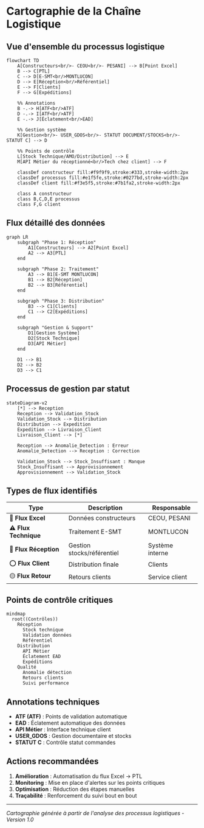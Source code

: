 # Cartographie de la Chaîne Logistique

## Vue d'ensemble du processus logistique

```mermaid
flowchart TD
    A[Constructeurs<br/>- CEOU<br/>- PESANI] --> B[Point Excel]
    B --> C[PTL]
    C --> D[E-SMT<br/>MONTLUCON]
    D --> E[Réception<br/>Référentiel]
    E --> F[Clients]
    F --> G[Expéditions]

    %% Annotations
    B -.-> H[ATF<br/>ATF]
    D -.-> I[ATF<br/>ATF]
    E -.-> J[Éclatement<br/>EAD]

    %% Gestion système
    K[Gestion<br/>- USER_GDOS<br/>- STATUT DOCUMENT/STOCKS<br/>- STATUT C] --> D

    %% Points de contrôle
    L[Stock Technique/AMO/Distribution] --> E
    M[API Métier du réceptionné<br/>Tech chez client] --> F

    classDef constructeur fill:#f9f9f9,stroke:#333,stroke-width:2px
    classDef processus fill:#e1f5fe,stroke:#0277bd,stroke-width:2px
    classDef client fill:#f3e5f5,stroke:#7b1fa2,stroke-width:2px

    class A constructeur
    class B,C,D,E processus
    class F,G client
```

## Flux détaillé des données

```mermaid
graph LR
    subgraph "Phase 1: Réception"
        A1[Constructeurs] --> A2[Point Excel]
        A2 --> A3[PTL]
    end

    subgraph "Phase 2: Traitement"
        A3 --> B1[E-SMT MONTLUCON]
        B1 --> B2[Réception]
        B2 --> B3[Référentiel]
    end

    subgraph "Phase 3: Distribution"
        B3 --> C1[Clients]
        C1 --> C2[Expéditions]
    end

    subgraph "Gestion & Support"
        D1[Gestion Système]
        D2[Stock Technique]
        D3[API Métier]
    end

    D1 --> B1
    D2 --> B2
    D3 --> C1
```

## Processus de gestion par statut

```mermaid
stateDiagram-v2
    [*] --> Reception
    Reception --> Validation_Stock
    Validation_Stock --> Distribution
    Distribution --> Expedition
    Expedition --> Livraison_Client
    Livraison_Client --> [*]

    Reception --> Anomalie_Detection : Erreur
    Anomalie_Detection --> Reception : Correction

    Validation_Stock --> Stock_Insuffisant : Manque
    Stock_Insuffisant --> Approvisionnement
    Approvisionnement --> Validation_Stock
```

## Types de flux identifiés

| Type | Description | Responsable |
|------|-------------|------------|
| 🔴 **Flux Excel** | Données constructeurs | CEOU, PESANI |
| ⚠️ **Flux Technique** | Traitement E-SMT | MONTLUCON |
| 🔵 **Flux Réception** | Gestion stocks/référentiel | Système interne |
| ⭕ **Flux Client** | Distribution finale | Clients |
| 🟡 **Flux Retour** | Retours clients | Service client |

## Points de contrôle critiques

```mermaid
mindmap
  root((Contrôles))
    Réception
      Stock technique
      Validation données
      Référentiel
    Distribution
      API Métier
      Éclatement EAD
      Expéditions
    Qualité
      Anomalie détection
      Retours clients
      Suivi performance
```

## Annotations techniques

- **ATF (ATF)** : Points de validation automatique
- **EAD** : Éclatement automatique des données
- **API Métier** : Interface technique client
- **USER_GDOS** : Gestion documentaire et stocks
- **STATUT C** : Contrôle statut commandes

## Actions recommandées

1. **Amélioration** : Automatisation du flux Excel → PTL
2. **Monitoring** : Mise en place d'alertes sur les points critiques
3. **Optimisation** : Réduction des étapes manuelles
4. **Traçabilité** : Renforcement du suivi bout en bout

---
*Cartographie générée à partir de l'analyse des processus logistiques - Version 1.0*